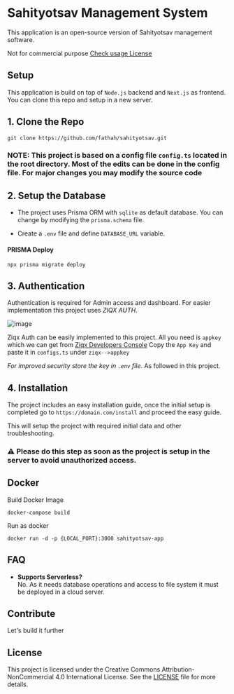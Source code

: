 # Sahityotsav Management System

This application is an open-source version of Sahityotsav management software. 

Not for commercial purpose
[Check usage License](#license)

## Setup
This application is build on top of `Node.js` backend and `Next.js` as frontend.
You can clone this repo and setup in a new server.

## 1. Clone the Repo
```
git clone https://github.com/fathah/sahityotsav.git
```

### NOTE: This project is based on a config file `config.ts` located in the root directory. Most of the edits can be done in the config file. For major changes you may modify the source code


## 2. Setup the Database
* The project uses Prisma ORM with `sqlite` as default database. You can change by modifying the `prisma.schema` file.

* Create a `.env` file and define `DATABASE_URL` variable.

#### PRISMA Deploy
```
npx prisma migrate deploy 
```

## 3. Authentication
Authentication is required for Admin access and dashboard. 
For easier implementation this project uses *ZIQX AUTH*.

![image](https://github.com/user-attachments/assets/8e649d42-213c-4d09-af4c-b75a0adac65f)

Ziqx Auth can be easily implemented to this project. All you need is `appkey` which we can get from [Ziqx Developers Console](http://developers.ziqx.cc/)
Copy the `App Key` and paste it in `configs.ts` under `ziqx-->appkey`

*For improved security store the key in `.env` file*. As followed in this project.

## 4. Installation
The project includes an easy installation guide, once the initial setup is completed go to `https://domain.com/install` and proceed the easy guide. 

This will setup the project with required initial data and other troubleshooting.

### ⚠️ Please do this step as soon as the project is setup in the server to avoid unauthorized access.

## Docker
Build Docker Image
```
docker-compose build
```
Run as docker
```
docker run -d -p {LOCAL_PORT}:3000 sahityotsav-app
```

## FAQ
* **Supports Serverless?**<br/>
No. As it needs database operations and access to file system it must be deployed in a cloud server.


## Contribute
Let's build it further

## License

This project is licensed under the Creative Commons Attribution-NonCommercial 4.0 International License. See the [LICENSE](./LICENSE.md) file for more details.
